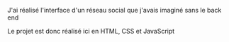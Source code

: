 J'ai réalisé l'interface d'un réseau social que j'avais imaginé sans le back end 

Le projet est donc réalisé ici en HTML, CSS et JavaScript
